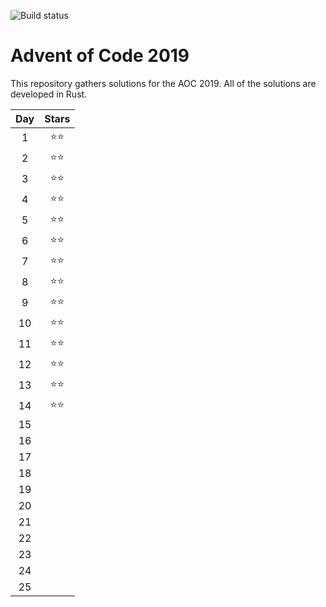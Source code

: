 ![Build status](https://github.com/mmacz/aoc2019/actions/workflows/aoc2019.yml/badge.svg)

# Advent of Code 2019

This repository gathers solutions for the AOC 2019. All of the solutions are developed in Rust.

| Day | Stars |
| :---: | :---: |
| 1 | ⭐⭐ |
| 2 | ⭐⭐ |
| 3 | ⭐⭐ |
| 4 | ⭐⭐ |
| 5 | ⭐⭐ |
| 6 | ⭐⭐ |
| 7 | ⭐⭐ |
| 8 | ⭐⭐ |
| 9 | ⭐⭐ |
| 10| ⭐⭐ |
|11| ⭐⭐|
|12 |⭐⭐|
|13 |⭐⭐|
|14 |⭐⭐|
|15 ||
|16 ||
|17 ||
|18 ||
|19 ||
|20 ||
|21 ||
|22 ||
|23 ||
|24 ||
|25 ||


